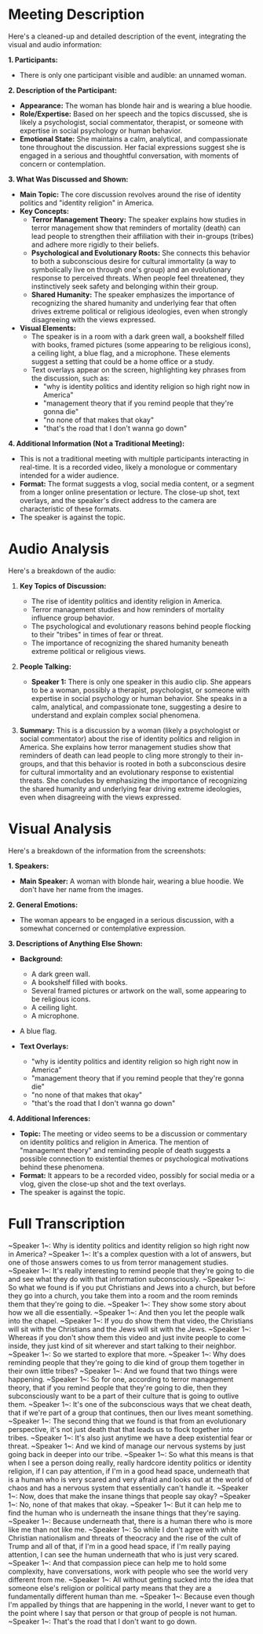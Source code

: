 # Meeting Description

Here's a cleaned-up and detailed description of the event, integrating the visual and audio information:

**1. Participants:**

*   There is only one participant visible and audible: an unnamed woman.

**2. Description of the Participant:**

*   **Appearance:** The woman has blonde hair and is wearing a blue hoodie.
*   **Role/Expertise:** Based on her speech and the topics discussed, she is likely a psychologist, social commentator, therapist, or someone with expertise in social psychology or human behavior.
*   **Emotional State:** She maintains a calm, analytical, and compassionate tone throughout the discussion. Her facial expressions suggest she is engaged in a serious and thoughtful conversation, with moments of concern or contemplation.

**3. What Was Discussed and Shown:**

*   **Main Topic:** The core discussion revolves around the rise of identity politics and "identity religion" in America.
*   **Key Concepts:**
    *   **Terror Management Theory:** The speaker explains how studies in terror management show that reminders of mortality (death) can lead people to strengthen their affiliation with their in-groups (tribes) and adhere more rigidly to their beliefs.
    *   **Psychological and Evolutionary Roots:** She connects this behavior to both a subconscious desire for cultural immortality (a way to symbolically live on through one's group) and an evolutionary response to perceived threats. When people feel threatened, they instinctively seek safety and belonging within their group.
    *   **Shared Humanity:** The speaker emphasizes the importance of recognizing the shared humanity and underlying fear that often drives extreme political or religious ideologies, even when strongly disagreeing with the views expressed.
*   **Visual Elements:**
    *   The speaker is in a room with a dark green wall, a bookshelf filled with books, framed pictures (some appearing to be religious icons), a ceiling light, a blue flag, and a microphone. These elements suggest a setting that could be a home office or a study.
    *   Text overlays appear on the screen, highlighting key phrases from the discussion, such as:
        *   "why is identity politics and identity religion so high right now in America"
        *   "management theory that if you remind people that they're gonna die"
        *   "no none of that makes that okay"
        *   "that's the road that I don't wanna go down"

**4. Additional Information (Not a Traditional Meeting):**

*   This is not a traditional meeting with multiple participants interacting in real-time. It is a recorded video, likely a monologue or commentary intended for a wider audience.
*   **Format:** The format suggests a vlog, social media content, or a segment from a longer online presentation or lecture. The close-up shot, text overlays, and the speaker's direct address to the camera are characteristic of these formats.
*   The speaker is against the topic.



# Audio Analysis

Here's a breakdown of the audio:

1.  **Key Topics of Discussion:**
    *   The rise of identity politics and identity religion in America.
    *   Terror management studies and how reminders of mortality influence group behavior.
    *   The psychological and evolutionary reasons behind people flocking to their "tribes" in times of fear or threat.
    *   The importance of recognizing the shared humanity beneath extreme political or religious views.

2.  **People Talking:**
    *   **Speaker 1:** There is only one speaker in this audio clip. She appears to be a woman, possibly a therapist, psychologist, or someone with expertise in social psychology or human behavior. She speaks in a calm, analytical, and compassionate tone, suggesting a desire to understand and explain complex social phenomena.

3.  **Summary:**
    This is a discussion by a woman (likely a psychologist or social commentator) about the rise of identity politics and religion in America. She explains how terror management studies show that reminders of death can lead people to cling more strongly to their in-groups, and that this behavior is rooted in both a subconscious desire for cultural immortality and an evolutionary response to existential threats. She concludes by emphasizing the importance of recognizing the shared humanity and underlying fear driving extreme ideologies, even when disagreeing with the views expressed.



# Visual Analysis

Here's a breakdown of the information from the screenshots:

**1. Speakers:**

*   **Main Speaker:** A woman with blonde hair, wearing a blue hoodie. We don't have her name from the images.

**2. General Emotions:**

*   The woman appears to be engaged in a serious discussion, with a somewhat concerned or contemplative expression.

**3. Descriptions of Anything Else Shown:**

*   **Background:**
    *   A dark green wall.
    *   A bookshelf filled with books.
    *   Several framed pictures or artwork on the wall, some appearing to be religious icons.
    *   A ceiling light.
    *   A microphone.
*    A blue flag.

*   **Text Overlays:**
    *   "why is identity politics and identity religion so high right now in America"
    *   "management theory that if you remind people that they're gonna die"
    *   "no none of that makes that okay"
    *   "that's the road that I don't wanna go down"

**4. Additional Inferences:**

*   **Topic:** The meeting or video seems to be a discussion or commentary on identity politics and religion in America. The mention of "management theory" and reminding people of death suggests a possible connection to existential themes or psychological motivations behind these phenomena.
*   **Format:** It appears to be a recorded video, possibly for social media or a vlog, given the close-up shot and the text overlays.
*   The speaker is against the topic.



# Full Transcription

~Speaker 1~: Why is identity politics and identity religion so high right now in America?
~Speaker 1~: It's a complex question with a lot of answers, but one of those answers comes to us from terror management studies.
~Speaker 1~: It's really interesting to remind people that they're going to die and see what they do with that information subconsciously.
~Speaker 1~: So what we found is if you put Christians and Jews into a church, but before they go into a church, you take them into a room and the room reminds them that they're going to die.
~Speaker 1~: They show some story about how we all die essentially.
~Speaker 1~: And then you let the people walk into the chapel.
~Speaker 1~: If you do show them that video, the Christians will sit with the Christians and the Jews will sit with the Jews.
~Speaker 1~: Whereas if you don't show them this video and just invite people to come inside, they just kind of sit wherever and start talking to their neighbor.
~Speaker 1~: So we started to explore that more.
~Speaker 1~: Why does reminding people that they're going to die kind of group them together in their own little tribes?
~Speaker 1~: And we found that two things were happening.
~Speaker 1~: So for one, according to terror management theory, that if you remind people that they're going to die, then they subconsciously want to be a part of their culture that is going to outlive them.
~Speaker 1~: It's one of the subconscious ways that we cheat death, that if we're part of a group that continues, then our lives meant something.
~Speaker 1~: The second thing that we found is that from an evolutionary perspective, it's not just death that that leads us to flock together into tribes.
~Speaker 1~: It's also just anytime we have a deep existential fear or threat.
~Speaker 1~: And we kind of manage our nervous systems by just going back in deeper into our tribe.
~Speaker 1~: So what this means is that when I see a person doing really, really hardcore identity politics or identity religion, if I can pay attention, if I'm in a good head space, underneath that is a human who is very scared and very afraid and looks out at the world of chaos and has a nervous system that essentially can't handle it.
~Speaker 1~: Now, does that make the insane things that people say okay?
~Speaker 1~: No, none of that makes that okay.
~Speaker 1~: But it can help me to find the human who is underneath the insane things that they're saying.
~Speaker 1~: Because underneath that, there is a human there who is more like me than not like me.
~Speaker 1~: So while I don't agree with white Christian nationalism and threats of theocracy and the rise of the cult of Trump and all of that, if I'm in a good head space, if I'm really paying attention, I can see the human underneath that who is just very scared.
~Speaker 1~: And that compassion piece can help me to hold some complexity, have conversations, work with people who see the world very different from me.
~Speaker 1~: All without getting sucked into the idea that someone else's religion or political party means that they are a fundamentally different human than me.
~Speaker 1~: Because even though I'm appalled by things that are happening in the world, I never want to get to the point where I say that person or that group of people is not human.
~Speaker 1~: That's the road that I don't want to go down.